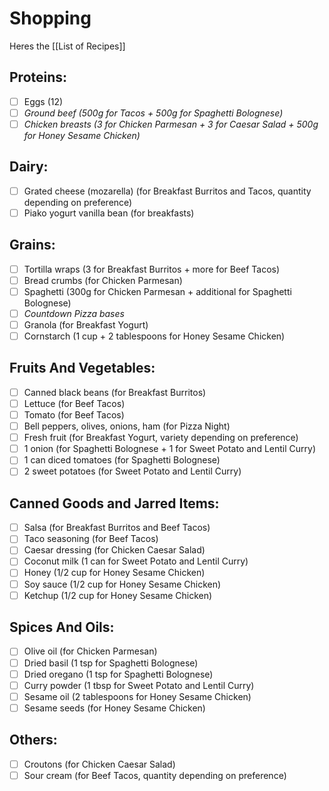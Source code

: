 # Shopping

Heres the [[List of Recipes]]

## **Proteins:**

- [ ]  Eggs (12)
- [ ]  _Ground beef (500g for Tacos + 500g for Spaghetti Bolognese)_
- [ ]  _Chicken breasts (3 for Chicken Parmesan + 3 for Caesar Salad + 500g for Honey Sesame Chicken)_

## **Dairy:**

- [ ]  Grated cheese (mozarella) (for Breakfast Burritos and Tacos, quantity depending on preference)
- [ ] Piako yogurt vanilla bean (for breakfasts)

## **Grains:**

- [ ]  Tortilla wraps (3 for Breakfast Burritos + more for Beef Tacos)
- [ ]  Bread crumbs (for Chicken Parmesan)
- [ ]  Spaghetti (300g for Chicken Parmesan + additional for Spaghetti Bolognese)
- [ ]  _Countdown Pizza bases_
- [ ]  Granola (for Breakfast Yogurt)
- [ ]  Cornstarch (1 cup + 2 tablespoons for Honey Sesame Chicken)

## **Fruits And Vegetables:**

- [ ]  Canned black beans (for Breakfast Burritos)
- [ ]  Lettuce (for Beef Tacos)
- [ ]  Tomato (for Beef Tacos)
- [ ]  Bell peppers, olives, onions, ham (for Pizza Night)
- [ ]  Fresh fruit (for Breakfast Yogurt, variety depending on preference)
- [ ]  1 onion (for Spaghetti Bolognese + 1 for Sweet Potato and Lentil Curry)
- [ ]  1 can diced tomatoes (for Spaghetti Bolognese)
- [ ]  2 sweet potatoes (for Sweet Potato and Lentil Curry)

## **Canned Goods and Jarred Items:**

- [ ]  Salsa (for Breakfast Burritos and Beef Tacos)
- [ ]  Taco seasoning (for Beef Tacos)
- [ ]  Caesar dressing (for Chicken Caesar Salad)
- [ ]  Coconut milk (1 can for Sweet Potato and Lentil Curry)
- [ ]  Honey (1/2 cup for Honey Sesame Chicken)
- [ ]  Soy sauce (1/2 cup for Honey Sesame Chicken)
- [ ]  Ketchup (1/2 cup for Honey Sesame Chicken)

## **Spices And Oils:**

- [ ]  Olive oil (for Chicken Parmesan)
- [ ]  Dried basil (1 tsp for Spaghetti Bolognese)
- [ ]  Dried oregano (1 tsp for Spaghetti Bolognese)
- [ ]  Curry powder (1 tbsp for Sweet Potato and Lentil Curry)
- [ ]  Sesame oil (2 tablespoons for Honey Sesame Chicken)
- [ ]  Sesame seeds (for Honey Sesame Chicken)

## **Others:**

- [ ]  Croutons (for Chicken Caesar Salad)
- [ ]  Sour cream (for Beef Tacos, quantity depending on preference)